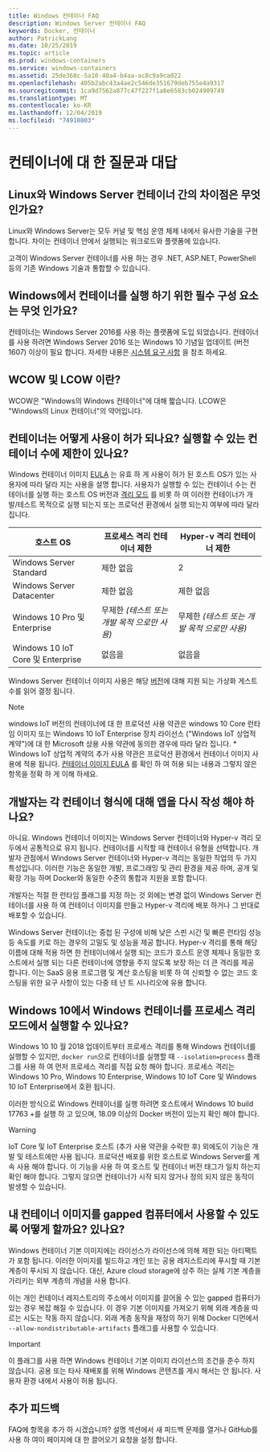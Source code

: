 ```yaml
---
title: Windows 컨테이너 FAQ
description: Windows Server 컨테이너 FAQ
keywords: Docker, 컨테이너
author: PatrickLang
ms.date: 10/25/2019
ms.topic: article
ms.prod: windows-containers
ms.service: windows-containers
ms.assetid: 25de368c-5a10-40a4-b4aa-ac8c9a9ca022
ms.openlocfilehash: 405b2abc43a4ae2c546de351679deb755e4a9317
ms.sourcegitcommit: 1ca9d7562a877c47f227f1a8e6583cb024909749
ms.translationtype: MT
ms.contentlocale: ko-KR
ms.lasthandoff: 12/04/2019
ms.locfileid: "74910803"
---
```

# <a name="frequently-asked-questions-about-containers"></a>컨테이너에 대 한 질문과 대답

## <a name="whats-the-difference-between-linux-and-windows-server-containers"></a>Linux와 Windows Server 컨테이너 간의 차이점은 무엇 인가요?

Linux와 Windows Server는 모두 커널 및 핵심 운영 체제 내에서 유사한 기술을 구현 합니다. 차이는 컨테이너 안에서 실행되는 워크로드와 플랫폼에 있습니다.  

고객이 Windows Server 컨테이너를 사용 하는 경우 .NET, ASP.NET, PowerShell 등의 기존 Windows 기술과 통합할 수 있습니다.

## <a name="what-are-the-prerequisites-for-running-containers-on-windows"></a>Windows에서 컨테이너를 실행 하기 위한 필수 구성 요소는 무엇 인가요?

컨테이너는 Windows Server 2016를 사용 하는 플랫폼에 도입 되었습니다. 컨테이너를 사용 하려면 Windows Server 2016 또는 Windows 10 기념일 업데이트 (버전 1607) 이상이 필요 합니다. 자세한 내용은 [시스템 요구 사항](../deploy-containers/system-requirements.md) 을 참조 하세요.

## <a name="what-are-wcow-and-lcow"></a>WCOW 및 LCOW 이란?

WCOW은 "Windows의 Windows 컨테이너"에 대해 짧습니다. LCOW은 "Windows의 Linux 컨테이너"의 약어입니다.

## <a name="how-are-containers-licensed-is-there-a-limit-to-the-number-of-containers-i-can-run"></a>컨테이너는 어떻게 사용이 허가 되나요? 실행할 수 있는 컨테이너 수에 제한이 있나요?

Windows 컨테이너 이미지 [EULA](../images-eula.md) 는 유효 하 게 사용이 허가 된 호스트 OS가 있는 사용자에 따라 달라 지는 사용을 설명 합니다. 사용자가 실행할 수 있는 컨테이너 수는 컨테이너를 실행 하는 호스트 OS 버전과 [격리 모드](../manage-containers/hyperv-container.md) 를 비롯 하 여 이러한 컨테이너가 개발/테스트 목적으로 실행 되는지 또는 프로덕션 환경에서 실행 되는지 여부에 따라 달라 집니다.

|호스트 OS                                                         |프로세스 격리 컨테이너 제한                   |Hyper-v 격리 컨테이너 제한                   |
|----------------------------------------------------------------|---------------------------------------------------|---------------------------------------------------|
|Windows Server Standard                                         |제한 없음                                          |2                                                  |
|Windows Server Datacenter                                       |제한 없음                                          |제한 없음                                          |
|Windows 10 Pro 및 Enterprise                                   |무제한 *(테스트 또는 개발 목적 으로만 사용)*|무제한 *(테스트 또는 개발 목적 으로만 사용)*|
|Windows 10 IoT Core 및 Enterprise                             |없음을                                         |없음을                                          |

Windows Server 컨테이너 이미지 사용은 해당 [버전](/windows-server/get-started-19/editions-comparison-19.md)에 대해 지원 되는 가상화 게스트 수를 읽어 결정 됩니다. <br/>

>[!NOTE]
>windows IoT 버전의 컨테이너에 대 한 프로덕션 사용 약관은 windows 10 Core 런타임 이미지 또는 Windows 10 IoT Enterprise 장치 라이선스 ("Windows IoT 상업적 계약")에 대 한 Microsoft 상용 사용 약관에 동의한 경우에 따라 달라 집니다. \* Windows IoT 상업적 계약의 추가 사용 약관은 프로덕션 환경에서 컨테이너 이미지 사용에 적용 됩니다. [컨테이너 이미지 EULA](../images-eula.md) 를 확인 하 여 허용 되는 내용과 그렇지 않은 항목을 정확 하 게 이해 하세요.

## <a name="as-a-developer-do-i-have-to-rewrite-my-app-for-each-type-of-container"></a>개발자는 각 컨테이너 형식에 대해 앱을 다시 작성 해야 하나요?

아니요. Windows 컨테이너 이미지는 Windows Server 컨테이너와 Hyper-v 격리 모두에서 공통적으로 유지 됩니다. 컨테이너를 시작할 때 컨테이너 유형을 선택합니다. 개발자 관점에서 Windows Server 컨테이너와 Hyper-v 격리는 동일한 작업의 두 가지 특성입니다. 이러한 기능은 동일한 개발, 프로그래밍 및 관리 환경을 제공 하며, 공개 및 확장 가능 하며 Docker와 동일한 수준의 통합과 지원을 포함 합니다.

개발자는 적절 한 런타임 플래그를 지정 하는 것 외에는 변경 없이 Windows Server 컨테이너를 사용 하 여 컨테이너 이미지를 만들고 Hyper-v 격리에 배포 하거나 그 반대로 배포할 수 있습니다.

Windows Server 컨테이너는 중첩 된 구성에 비해 낮은 스핀 시간 및 빠른 런타임 성능 등 속도를 키로 하는 경우의 고밀도 및 성능을 제공 합니다. Hyper-v 격리를 통해 해당 이름에 대해 적용 하면 한 컨테이너에서 실행 되는 코드가 호스트 운영 체제나 동일한 호스트에서 실행 되는 다른 컨테이너에 영향을 주지 않도록 보장 하는 더 큰 격리를 제공 합니다. 이는 SaaS 응용 프로그램 및 계산 호스팅을 비롯 하 여 신뢰할 수 없는 코드 호스팅을 위한 요구 사항이 있는 다중 테 넌 트 시나리오에 유용 합니다.

## <a name="can-i-run-windows-containers-in-process-isolated-mode-on-windows-10"></a>Windows 10에서 Windows 컨테이너를 프로세스 격리 모드에서 실행할 수 있나요?

Windows 10 10 월 2018 업데이트부터 프로세스 격리를 통해 Windows 컨테이너를 실행할 수 있지만, `docker run`으로 컨테이너를 실행할 때 `--isolation=process` 플래그를 사용 하 여 먼저 프로세스 격리를 직접 요청 해야 합니다. 프로세스 격리는 Windows 10 Pro, Windows 10 Enterprise, Windows 10 IoT Core 및 Windows 10 IoT Enterprise에서 호환 됩니다.

이러한 방식으로 Windows 컨테이너를 실행 하려면 호스트에서 Windows 10 build 17763 +를 실행 하 고 있으며, 18.09 이상의 Docker 버전이 있는지 확인 해야 합니다.

> [!WARNING]
> IoT Core 및 IoT Enterprise 호스트 (추가 사용 약관을 수락한 후) 외에도이 기능은 개발 및 테스트에만 사용 됩니다. 프로덕션 배포를 위한 호스트로 Windows Server를 계속 사용 해야 합니다. 이 기능을 사용 하 여 호스트 및 컨테이너 버전 태그가 일치 하는지 확인 해야 합니다. 그렇지 않으면 컨테이너가 시작 되지 않거나 정의 되지 않은 동작이 발생할 수 있습니다.

## <a name="how-do-i-make-my-container-images-available-on-air-gapped-machines"></a>내 컨테이너 이미지를 gapped 컴퓨터에서 사용할 수 있도록 어떻게 할까요? 있나요?

Windows 컨테이너 기본 이미지에는 라이선스가 라이선스에 의해 제한 되는 아티팩트가 포함 됩니다. 이러한 이미지를 빌드하고 개인 또는 공용 레지스트리에 푸시할 때 기본 계층이 푸시되 지 않습니다. 대신, Azure cloud storage에 상주 하는 실제 기본 계층을 가리키는 외부 계층의 개념을 사용 합니다.

이는 개인 컨테이너 레지스트리의 주소에서 이미지를 끌어올 수 있는 gapped 컴퓨터가 있는 경우 복잡 해질 수 있습니다. 이 경우 기본 이미지를 가져오기 위해 외래 계층을 따르는 시도는 작동 하지 않습니다. 외래 계층 동작을 재정의 하기 위해 Docker 디먼에서 `--allow-nondistributable-artifacts` 플래그를 사용할 수 있습니다.

> [!IMPORTANT]
> 이 플래그를 사용 하면 Windows 컨테이너 기본 이미지 라이선스의 조건을 준수 하지 않습니다. 공용 또는 타사 재배포를 위해 Windows 콘텐츠를 게시 해서는 안 됩니다. 사용자 환경 내에서 사용이 허용 됩니다.

## <a name="additional-feedback"></a>추가 피드백

FAQ에 항목을 추가 하 시겠습니까? 설명 섹션에서 새 피드백 문제를 열거나 GitHub를 사용 하 여이 페이지에 대 한 끌어오기 요청을 설정 합니다.
